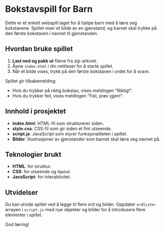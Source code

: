 # Bokstavspill for Barn

Dette er et enkelt webspill laget for å hjelpe barn med å lære seg bokstavene. Spillet viser et bilde av en gjenstand, og barnet skal trykke på den første bokstaven i navnet til gjenstanden.

## Hvordan bruke spillet

1. **Last ned og pakk ut** filene fra zip-arkivet.
2. Åpne `index.html` i din nettleser for å starte spillet.
3. Når et bilde vises, trykk på den første bokstaven i ordet for å svare.

Spillet gir tilbakemelding:
- Hvis du trykker på riktig bokstav, vises meldingen "Riktig!".
- Hvis du trykker feil, vises meldingen "Feil, prøv igjen!".

## Innhold i prosjektet

- **index.html**: HTML-fil som strukturerer siden.
- **style.css**: CSS-fil som gir siden et fint utseende.
- **script.js**: JavaScript som styrer funksjonaliteten i spillet.
- **Bilder**: Illustrasjoner av gjenstander som barnet skal lære seg navnet på.

## Teknologier brukt

- **HTML**: for struktur.
- **CSS**: for utseende og layout.
- **JavaScript**: for interaktivitet.

## Utvidelser

Du kan utvide spillet ved å legge til flere ord og bilder. Oppdater `ordliste`-arrayen i `script.js` med nye objekter og bilder for å introdusere flere elementer i spillet.

God læring!
